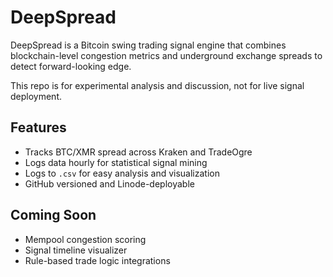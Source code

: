 # DeepSpread

DeepSpread is a Bitcoin swing trading signal engine that combines blockchain-level congestion metrics and underground exchange spreads to detect forward-looking edge. 

This repo is for experimental analysis and discussion, not for live signal deployment.

## Features

- Tracks BTC/XMR spread across Kraken and TradeOgre
- Logs data hourly for statistical signal mining
- Logs to `.csv` for easy analysis and visualization
- GitHub versioned and Linode-deployable

## Coming Soon

- Mempool congestion scoring
- Signal timeline visualizer
- Rule-based trade logic integrations
